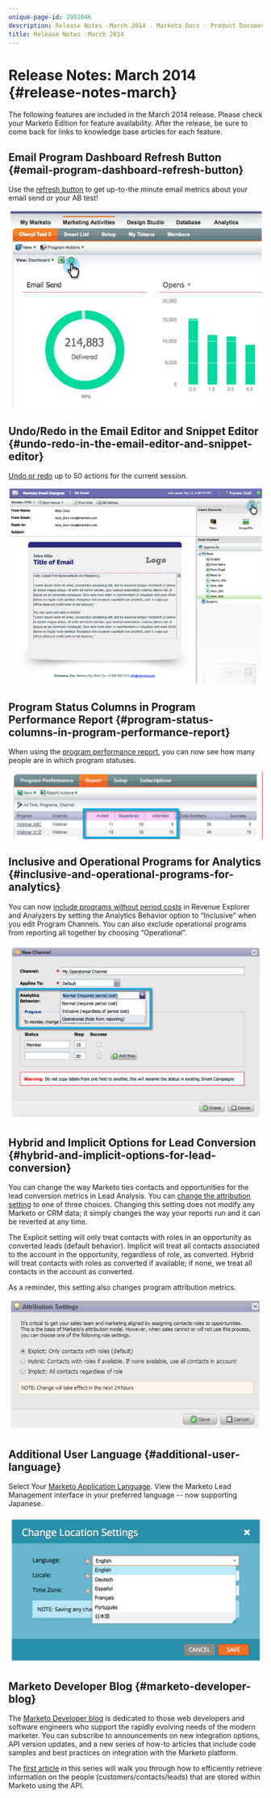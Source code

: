 ```yaml
---
unique-page-id: 2951046
description: Release Notes -March 2014 - Marketo Docs - Product Documentation
title: Release Notes -March 2014
---
```


# Release Notes: March 2014 {#release-notes-march}

The following features are included in the March 2014 release. Please check your Marketo Edition for feature availability. After the release, be sure to come back for links to knowledge base articles for each feature.

## Email Program Dashboard Refresh Button {#email-program-dashboard-refresh-button}

Use the [refresh button](/help/marketo/product-docs/email-marketing/email-programs/email-program-data/use-the-email-program-dashboard.md) to get up-to-the minute email metrics about your email send or your AB test!

![](assets/image2014-9-22-11-3a35-3a15.png)

## Undo/Redo in the Email Editor and Snippet Editor {#undo-redo-in-the-email-editor-and-snippet-editor}

[Undo or redo](/help/marketo/product-docs/email-marketing/general/email-editor-2/edit-elements-in-an-email.md) up to 50 actions for the current session.

![](assets/image2014-9-22-11-3a35-3a40.png)

## Program Status Columns in Program Performance Report {#program-status-columns-in-program-performance-report}

When using the [program performance report](/help/marketo/product-docs/core-marketo-concepts/programs/program-performance-report/add-program-status-columns-to-a-program-report.md), you can now see how many people are in which program statuses.

![](assets/image2014-9-22-11-3a36-3a13.png)

## Inclusive and Operational Programs for Analytics {#inclusive-and-operational-programs-for-analytics}

You can now [include programs without period costs](/help/marketo/product-docs/reporting/revenue-cycle-analytics/program-analytics/make-a-program-without-a-period-cost-available-in-revenue-explorer-and-analyzers.md) in Revenue Explorer and Analyzers by setting the Analytics Behavior option to “Inclusive” when you edit Program Channels. You can also exclude operational programs from reporting all together by choosing “Operational”.

![](assets/image2014-9-22-11-3a36-3a32.png)

## Hybrid and Implicit Options for Lead Conversion {#hybrid-and-implicit-options-for-lead-conversion}

You can change the way Marketo ties contacts and opportunities for the lead conversion metrics in Lead Analysis. You can [change the attribution setting](/help/marketo/product-docs/administration/settings/change-attribution-settings-for-analytics.md) to one of three choices. Changing this setting does not modify any Marketo or CRM data; it simply changes the way your reports run and it can be reverted at any time.

The Explicit setting will only treat contacts with roles in an opportunity as converted leads (default behavior). Implicit will treat all contacts associated to the account in the opportunity, regardless of role, as converted. Hybrid will treat contacts with roles as converted if available; if none, we treat all contacts in the account as converted.

As a reminder, this setting also changes program attribution metrics.

![](assets/image2014-9-22-11-3a36-3a51.png)

## Additional User Language {#additional-user-language}

Select Your [Marketo Application Language](/help/marketo/product-docs/administration/settings/select-your-language-locale-and-time-zone.md). View the Marketo Lead Management interface in your preferred language -- now supporting Japanese.

![](assets/image2014-9-22-11-3a37-3a14.png)

## Marketo Developer Blog {#marketo-developer-blog}

The [Marketo Developer blog](https://developers.marketo.com/blog/) is dedicated to those web developers and software engineers who support the rapidly evolving needs of the modern marketer. You can subscribe to announcements on new integration options, API version updates, and a new series of how-to articles that include code samples and best practices on integration with the Marketo platform.

The [first article](https://developers.marketo.com/blog/retrieving-customer-and-prospect-information-from-marketo-using-the-api/) in this series will walk you through how to efficiently retrieve information on the people (customers/contacts/leads) that are stored within Marketo using the API.
